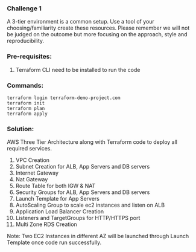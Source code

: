 ### Challenge 1

A 3-tier environment is a common setup. Use a tool of your choosing/familiarity create these resources. Please remember we will not be judged on the outcome but more focusing on the approach, style and reproducibility.

### Pre-requisites: 
1. Terraform CLI need to be installed to run the code

### Commands:
```
terraform login terraform-demo-project.com
terraform init
terraform plan
terraform apply
```

### Solution:

AWS Three Tier Architecture along with Terraform code to deploy all required services.
1. VPC Creation
2. Subnet Creation for ALB, App Servers and DB servers
3. Internet Gateway
4. Nat Gateway
5. Route Table for both IGW & NAT
6. Security Groups for ALB, App Servers and DB servers
7. Launch Template for App Servers
8. AutoScaling Group to scale ec2 instances and listen on ALB
9. Application Load Balancer Creation
10. Listeners and TargetGroups for HTTP/HTTPS port
11. Multi Zone RDS Creation

Note: Two EC2 Instances in different AZ will be launched through Launch Template once code run successfully.
